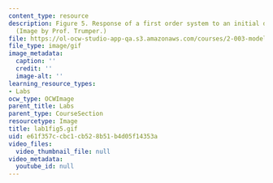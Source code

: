 ```yaml
---
content_type: resource
description: Figure 5. Response of a first order system to an initial displacement.
  (Image by Prof. Trumper.)
file: https://ol-ocw-studio-app-qa.s3.amazonaws.com/courses/2-003-modeling-dynamics-and-control-i-spring-2005/e61f357ccbc1cb528b51b4d05f14353a_lab1fig5.gif
file_type: image/gif
image_metadata:
  caption: ''
  credit: ''
  image-alt: ''
learning_resource_types:
- Labs
ocw_type: OCWImage
parent_title: Labs
parent_type: CourseSection
resourcetype: Image
title: lab1fig5.gif
uid: e61f357c-cbc1-cb52-8b51-b4d05f14353a
video_files:
  video_thumbnail_file: null
video_metadata:
  youtube_id: null
---
```

